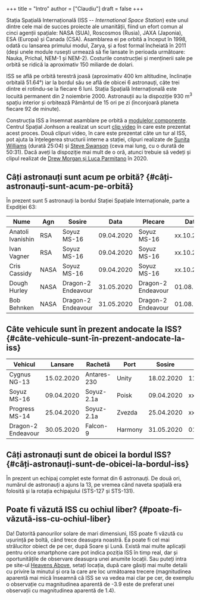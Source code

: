 +++
title = "Intro"
author = ["Claudiu"]
draft = false
+++

Stația Spațială Internațională (ISS -- _International Space Station_) este unul dintre cele mai de succes proiecte ale umanității, fiind un efort comun al cinci agenții spațiale: NASA (SUA), Roscosmos (Rusia), JAXA (Japonia), ESA (Europa) și Canada (CSA). Asamblarea ei pe orbită a început în 1998, odată cu lansarea primului modul, Zarya, și a fost formal încheiată în 2011 (deși unele module rusești urmează să fie lansate în perioada următoare: Nauka, Prichal, NEM-1 și NEM-2). Costurile construcției și menținerii sale pe orbită se ridică la aproximativ 150 miliarde de dolari.

ISS se află pe orbită terestră joasă (aproximativ 400 km altitudine, înclinație orbitală 51.64°) iar la bordul său se află de obicei 6 astronauți, câte trei dintre ei rotindu-se la fiecare 6 luni. Stația Spațială Internațională este locuită permanent din 2 noiembrie 2000. Astronauții au la dispoziție 930 m<sup>3</sup> spațiu interior și orbitează Pământul de 15 ori pe zi (înconjoară planeta fiecare 92 de minute).

Construcția ISS a însemnat asamblare pe orbită a [modulelor componente](<https://www.parsec.ro/iss/module>). Centrul Spațial Jonhson a realizat un scurt [clip video](<https://www.youtube.com/watch?v=yRqUPjl3tTQ>) în care este prezentat acest proces. Două clipuri video, în care este prezentat câte un tur al ISS, pot ajuta la înțelegerea structurii interne a stației, clipuri realizate de [Sunita Williams](<https://www.youtube.com/watch?v=doN4t5NKW-k>) (durată 25:04) și [Steve Swanson](<https://www.youtube.com/watch?v=QvTmdIhYnes>) (ceva mai lung, cu o durată de 50:31). Dacă aveți la dispoziție mai mult de o oră, atunci trebuie să vedeți și clipul realizat de [Drew Morgan și Luca Parmitano](https://www.youtube.com/watch?v=Snn1k%5FqEx20) în 2020.


## Câți astronauți sunt acum pe orbită? {#câți-astronauți-sunt-acum-pe-orbită}

În prezent sunt 5 astronauți la bordul Stației Spațiale Internaționale, parte a Expdiției 63:

| Nume              | Agn  | Sosire             | Data       | Plecare            | Data       |
|-------------------|------|--------------------|------------|--------------------|------------|
| Anatoli Ivanishin | RSA  | Soyuz MS-16        | 09.04.2020 | Soyuz MS-16        | xx.10.2020 |
| Ivan Vagner       | RSA  | Soyuz MS-16        | 09.04.2020 | Soyuz MS-16        | xx.10.2020 |
| Cris Cassidy      | NASA | Soyuz MS-16        | 09.04.2020 | Soyuz MS-16        | xx.10.2020 |
| Dough Hurley      | NASA | Dragon-2 Endeavour | 31.05.2020 | Dragon-2 Endeavour | 01.08.2020 |
| Bob Behnken       | NASA | Dragon-2 Endeavour | 31.05.2020 | Dragon-2 Endeavour | 01.08.2020 |


## Câte vehicule sunt în prezent andocate la ISS? {#câte-vehicule-sunt-în-prezent-andocate-la-iss}

| Vehicul            | Lansare    | Rachetă     | Port    | Sosire     | Plecare    | Recuperare |
|--------------------|------------|-------------|---------|------------|------------|------------|
| Cygnus NG-13       | 15.02.2020 | Antares-230 | Unity   | 18.02.2020 | 11.05.2020 | NU         |
| Soyuz MS-16        | 09.04.2020 | Soyuz-2.1a  | Poisk   | 09.04.2020 | xx.10.2020 | DA         |
| Progress MS-14     | 25.04.2020 | Soyuz-2.1a  | Zvezda  | 25.04.2020 | xx.10.2020 | NU         |
| Dragon-2 Endeavour | 30.05.2020 | Falcon-9    | Harmony | 31.05.2020 | 01.08.2020 | DA         |


## Câți astronauți sunt de obicei la bordul ISS? {#câți-astronauți-sunt-de-obicei-la-bordul-iss}

În prezent un echipaj complet este format din 6 astronauți. De două ori, numărul de astronauți a ajuns la 13, pe vremea când naveta spațială era folosită și la rotația echipajului (STS-127 și STS-131).


## Poate fi văzută ISS cu ochiul liber? {#poate-fi-văzută-iss-cu-ochiul-liber}

Da! Datorită panourilor solare de mari dimensiuni, ISS poate fi văzută cu ușurință pe boltă, când trece deasupra noastră. Ea poate fi cel mai strălucitor obiect de pe cer, după Soare și Lună. Există mai multe aplicații pentru orice smartphone care pot indica poziția ISS în timp real, dar și oportunitățile de observare deasupra unei anumite locații. Sau puteți intra pe site-ul [Heavens Above](https://www.heavens-above.com), setați locația, după care găsiți mai multe detalii cu privire la minutul și ora la care are loc următoarea trecere (magnitudinea aparentă mai mică înseamnă că ISS se va vedea mai clar pe cer, de exemplu o observație cu magnitudinea aparentă de -3.9 este de preferat unei observații cu magnitudinea aparentă de 1.4).